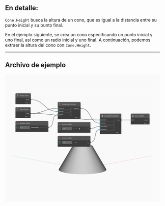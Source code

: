 ## En detalle:
`Cone.Height` busca la altura de un cono, que es igual a la distancia entre su punto inicial y su punto final.

En el ejemplo siguiente, se crea un cono especificando un punto inicial y uno final, así como un radio inicial y uno final. A continuación, podemos extraer la altura del cono con `Cone.Height`.

___
## Archivo de ejemplo

![Height](./Autodesk.DesignScript.Geometry.Cone.Height_img.jpg)

